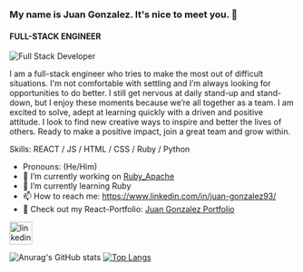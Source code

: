 ### My name is Juan Gonzalez. It's nice to meet you. 🤝
#### FULL-STACK ENGINEER
![Full Stack Developer](https://email.uplers.com/blog/wp-content/uploads/2020/07/GIF-blog.gif)

I am a full-stack engineer who tries to make the most out of difficult situations. I'm not comfortable with settling and I’m always looking for opportunities to do better. I still get nervous at daily stand-up and stand-down, but I enjoy these moments because we’re all together as a team. I am excited to solve, adept at learning quickly with a driven and positive attitude. I look to find new creative ways to inspire and better the lives of others.
Ready to make a positive impact, join a great team and grow within.


Skills: REACT / JS / HTML / CSS / Ruby / Python

-    Pronouns: (He/Him) 
- 🔭 I’m currently working on [Ruby_Apache](https://github.com/Gonzalez32/Ruby_Apache)
- 🌱 I’m currently learning Ruby
- 📫 How to reach me: https://www.linkedin.com/in/juan-gonzalez93/ 
- 👀 Check out my React-Portfolio: [Juan Gonzalez Portfolio](https://juangonzalez.page)

[<img src='https://cdn.jsdelivr.net/npm/simple-icons@3.0.1/icons/linkedin.svg' alt='linkedin' height='40'>](https://www.linkedin.com/in/juan-gonzalez93//)  




![Anurag's GitHub stats](https://github-readme-stats.vercel.app/api?username=Gonzalez32&show_icons=true&theme=cobalt)
[![Top Langs](https://github-readme-stats.vercel.app/api/top-langs/?username=Gonzalez32&layout=compact)](https://github.com/anuraghazra/github-readme-stats)




<!--
**Gonzalez32/Gonzalez32** is a ✨ _special_ ✨ repository because its `README.md` (this file) appears on your GitHub profile.

Here are some ideas to get you started:

- 🔭 I’m currently working on ...
- 🌱 I’m currently learning ...
- 👯 I’m looking to collaborate on ...
- 🤔 I’m looking for help with ...
- 💬 Ask me about ...
- 📫 How to reach me: ...
- 😄 Pronouns: ...
- ⚡ Fun fact: ...
-->
